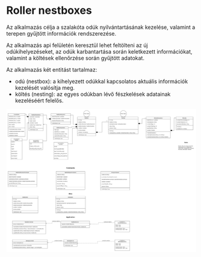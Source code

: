 # Roller nestboxes

Az alkalmazás célja a szalakóta odúk nyilvántartásának kezelése, valamint a terepen gyűjtött információk
rendszerezése.

Az alkalmazás api felületén keresztül lehet feltölteni az új odúkihelyezéseket, az odúk karbantartása során keletkezett
információkat, valamint a költések ellenőrzése során gyűjtött adatokat.

Az alkalmazás két entitást tartalmaz:
- odú (nestbox): a kihelyezett odúkkal kapcsolatos aktuális információk kezelését valósítja meg.
- költés (nesting): az egyes odúkban lévő fészkelések adatainak kezeléséért felelős.

![UML diagram of the application](./img/roller_nestboxes.jpg)


